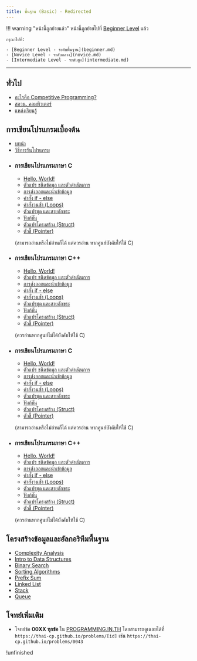 ```yaml
---
title: พื้นฐาน (Basic) - Redirected
---
```


!!! warning "หน้านี้ถูกย้ายแล้ว"
    หน้านี้ถูกย้ายไปที่ [Beginner Level](beginner.md) แล้ว

    กรุณาไปที่:
    
    - [Beginner Level - ระดับพื้นฐาน](beginner.md)
    - [Novice Level - ระดับกลาง](novice.md)
    - [Intermediate Level - ระดับสูง](intermediate.md)

---

## ทั่วไป

- [อะไรคือ Competitive Programming?](../general/intro-cp.md)
- [สอวน. คอมพิวเตอร์](../general/posn.md)
- [แหล่งเรียนรู้](../general/resources.md)

## การเขียนโปรแกรมเบื้องต้น

- [บทนำ](../beginner/index.md)
- [วิธีการรันโปรแกรม](../beginner/run-code.md)

<div class="grid cards" markdown>

- ### การเขียนโปรแกรมภาษา C

    - [Hello, World!](../beginner/c/hello-world.md)
    - [ตัวแปร ชนิดข้อมูล และตัวดำเนินการ](../beginner/c/variable.md)
    - [การส่งออกและนำเข้าข้อมูล](../beginner/c/input-output.md)
    - [คำสั่ง if - else](../beginner/c/if-else.md)
    - [คำสั่งวนซ้ำ (Loops)](../beginner/c/loops.md)
    - [ตัวแปรชุด และสายอักขระ](../beginner/c/array.md)
    - [ฟังก์ชัน](../beginner/c/function.md)
    - [ตัวแปรโครงสร้าง (Struct)](../beginner/cpp/struct.md)
    - [ตัวชี้ (Pointer)](../beginner/c/pointer.md)

    (สามารถอ่านหรือไม่อ่านก็ได้ แต่ควรอ่าน หากศูนย์บังคับให้ใช้ C)

- ### การเขียนโปรแกรมภาษา C++

    - [Hello, World!](../beginner/cpp/hello-world.md)
    - [ตัวแปร ชนิดข้อมูล และตัวดำเนินการ](../beginner/cpp/variable.md)
    - [การส่งออกและนำเข้าข้อมูล](../beginner/cpp/input-output.md)
    - [คำสั่ง if - else](../beginner/cpp/if-else.md)
    - [คำสั่งวนซ้ำ (Loops)](../beginner/cpp/loops.md)
    - [ตัวแปรชุด และสายอักขระ](../beginner/cpp/array.md)
    - [ฟังก์ชัน](../beginner/cpp/function.md)
    - [ตัวแปรโครงสร้าง (Struct)](../beginner/cpp/struct.md)
    - [ตัวชี้ (Pointer)](../beginner/cpp/pointer.md)

    (ควรอ่านหากศูนย์ไม่ได้บังคับให้ใช้ C)

</div>

<!-- ### การเขียนโปรแกรมภาษา C

(สามารถอ่านหรือไม่อ่านก็ได้ แต่ควรอ่าน หากศูนย์บังคับให้ใช้ C)

- [Hello, World!](../prog-basic/c/hello-world.md)
- [ตัวแปร ชนิดข้อมูล และตัวดำเนินการ](../prog-basic/c/variable.md)
- [การส่งออกและนำเข้าข้อมูล](../prog-basic/c/input-output.md)
- [คำสั่ง if - else](../prog-basic/c/if-else.md)
- [คำสั่งวนซ้ำ (For Loop)](../prog-basic/c/for-loop.md)
- [ตัวแปรชุด และสายอักขระ](../prog-basic/c/array.md)
- [ฟังก์ชัน](../prog-basic/c/function.md) -->

<!-- ### การเขียนโปรแกรมภาษา C++
- [Hello, World!](../prog-basic/cpp/hello-world.md)
- [ตัวแปร ชนิดข้อมูล และตัวดำเนินการ](../prog-basic/cpp/variable.md)
- [การส่งออกและนำเข้าข้อมูล](../prog-basic/cpp/input-output.md)
- [คำสั่ง if - else](../prog-basic/cpp/if-else.md)
- [คำสั่งวนซ้ำ (For Loop)](../prog-basic/cpp/for-loop.md)
- [ตัวแปรชุด และสายอักขระ](../prog-basic/cpp/array.md)
- [ฟังก์ชัน](../prog-basic/cpp/function.md)
- [STL](../prog-basic/cpp/stl.md) -->

<div class="grid cards" markdown>

- ### การเขียนโปรแกรมภาษา C

    - [Hello, World!](../prog-basic/c/hello-world.md)
    - [ตัวแปร ชนิดข้อมูล และตัวดำเนินการ](../prog-basic/c/variable.md)
    - [การส่งออกและนำเข้าข้อมูล](../prog-basic/c/input-output.md)
    - [คำสั่ง if - else](../prog-basic/c/if-else.md)
    - [คำสั่งวนซ้ำ (Loops)](../prog-basic/c/loops.md)
    - [ตัวแปรชุด และสายอักขระ](../prog-basic/c/array.md)
    - [ฟังก์ชัน](../prog-basic/c/function.md)
    - [ตัวแปรโครงสร้าง (Struct)](../prog-basic/cpp/struct.md)
    - [ตัวชี้ (Pointer)](../prog-basic/c/pointer.md)

    (สามารถอ่านหรือไม่อ่านก็ได้ แต่ควรอ่าน หากศูนย์บังคับให้ใช้ C)

- ### การเขียนโปรแกรมภาษา C++

    - [Hello, World!](../prog-basic/cpp/hello-world.md)
    - [ตัวแปร ชนิดข้อมูล และตัวดำเนินการ](../prog-basic/cpp/variable.md)
    - [การส่งออกและนำเข้าข้อมูล](../prog-basic/cpp/input-output.md)
    - [คำสั่ง if - else](../prog-basic/cpp/if-else.md)
    - [คำสั่งวนซ้ำ (Loops)](../prog-basic/cpp/loops.md)
    - [ตัวแปรชุด และสายอักขระ](../prog-basic/cpp/array.md)
    - [ฟังก์ชัน](../prog-basic/cpp/function.md)
    - [ตัวแปรโครงสร้าง (Struct)](../prog-basic/cpp/struct.md)
    - [ตัวชี้ (Pointer)](../prog-basic/cpp/pointer.md)

    (ควรอ่านหากศูนย์ไม่ได้บังคับให้ใช้ C)

</div>

## โครงสร้างข้อมูลและอัลกอริทึมพื้นฐาน  

- [Complexity Analysis](../dsa-basic/complexity.md)
- [Intro to Data Structures](../dsa-basic/intro-ds.md)
- [Binary Search](../dsa-basic/binary-search.md)
- [Sorting Algorithms](../dsa-basic/sorting.md)
- [Prefix Sum](../dsa-basic/prefix-sum.md)
- [Linked List](../dsa-basic/linked-list.md)
- [Stack](../dsa-basic/stack.md)
- [Queue](../dsa-basic/queue.md)

## โจทย์เพิ่มเติม

- โจทย์ข้อ **00XX ทุกข้อ** ใน [PROGRAMMING.IN.TH](https://programming.in.th) โดยสามารถดูเฉลยได้ที่ `https://thai-cp.github.io/problems/[id]` เช่น `https://thai-cp.github.io/problems/0043`

!unfinished
